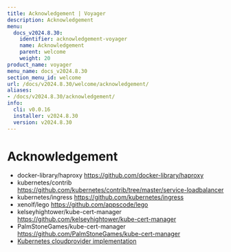 ```yaml
---
title: Acknowledgement | Voyager
description: Acknowledgement
menu:
  docs_v2024.8.30:
    identifier: acknowledgement-voyager
    name: Acknowledgement
    parent: welcome
    weight: 20
product_name: voyager
menu_name: docs_v2024.8.30
section_menu_id: welcome
url: /docs/v2024.8.30/welcome/acknowledgement/
aliases:
- /docs/v2024.8.30/acknowledgement/
info:
  cli: v0.0.16
  installer: v2024.8.30
  version: v2024.8.30
---
```


# Acknowledgement

 - docker-library/haproxy https://github.com/docker-library/haproxy
 - kubernetes/contrib https://github.com/kubernetes/contrib/tree/master/service-loadbalancer
 - kubernetes/ingress https://github.com/kubernetes/ingress
 - xenolf/lego https://github.com/appscode/lego
 - kelseyhightower/kube-cert-manager https://github.com/kelseyhightower/kube-cert-manager
 - PalmStoneGames/kube-cert-manager https://github.com/PalmStoneGames/kube-cert-manager
 - [Kubernetes cloudprovider implementation](https://github.com/kubernetes/kubernetes/tree/master/pkg/cloudprovider)
